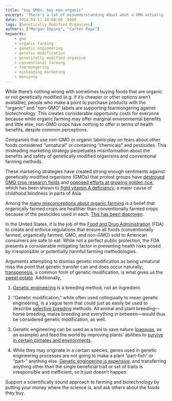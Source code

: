 ```yaml
---
title: "buy GMOs, buy non-organic"
excerpt: "There's a lot of misunderstanding about what a GMO actually is and what the difference between organic and conventional farming is. Neither is as bad as you might imagine."
date: 2018-04-11 20:08:00 -0400
tags: [Genetically Modified Organisms]
authors: ["Morgan Impink", "Carter Pape"]
keywords:
    - gmo
    - organic farming
    - genetic engineering
    - genetic modification
    - genetically modified organism
    - conventional farming
    - fearmongering
    - misleading marketing
    - monsanto
---
```


While there’s nothing wrong with sometimes buying foods that are organic or not genetically modified (e.g. if it’s cheaper or other options aren’t available), people who make a point to purchase products with the "organic" and "non-GMO" labels are supporting fearmongering against biotechnology. This creates considerable opportunity costs for everyone because while organic farming may offer marginal environmental benefits and little else, non-GMO crops have nothing to offer in terms of health benefits, despite common perceptions.

Companies that use non-GMO or organic labels play on fears about other foods considered “unnatural” or containing “chemicals” and pesticides. This misleading marketing strategy perpetuates misinformation about the benefits and safety of genetically modified organisms and conventional farming methods.

These marketing strategies have created strong enough sentiments against genetically modified organisms (GMOs) that protest groups have [destroyed GMO crop research fields][Greenpeace protest] and [opposed efforts at growing golden rice][golden rice opposition], which has been shown to [fight vitamin A deficiency][golden rice research], a major cause of childhood blindness in parts of Asia.

Among the [many misconceptions about organic farming][Scientific American on organic] is a belief that organically farmed crops are healthier than conventionally farmed crops because of the pesticides used in each. [This has been disproven][Slate on organic].

In the United States, it is the job of the [Food and Drug Administration][FDA about page] (FDA) to create and enforce regulations that ensure all foods (conventionally farmed, organically farmed, GMO, and non-GMO) sold to American consumers are safe to eat. While not a perfect public protection, the FDA presents a considerable mitigating factor in preventing health risks posed by irresponsible or potentially harmful farming methodologies.

Arguments attempting to dismiss genetic modification as being unnatural miss the point that genetic transfer can and does occur naturally; [transgenesis][transgene], a common form of genetic modification, is what gives us the [sweet potato][potato article]. Additionally,

1. [Genetic engineering][genetic engineering wiki] is a breeding method, not an ingredient.

2. “Genetic modification,” while often used colloquially to mean genetic engineering, is a vague term that could just as easily be used to describe [selective breeding][selective breeding] methods. All animal and plant breeding—horse breeding, maize breeding and everything in between—would thus be considered genetic modification, as well.

3. Genetic engineering can be used as a tool to save nature ([papayas][papaya video], as an example) and feed the world by improving plants’ abilities to [survive in certain climates and environments][drought resistance].

4. While they may originate in a certain species, genes used in genetic engineering processes are not going to make a plant “part-fish” or “part-” anything else. [Genetic engineering is expensive][genetic engineering cost], and transferring anything other than the single beneficial trait or set of traits is irresponsible and inefficient, so it just doesn’t happen.

Support a scientifically sound approach to farming and biotechnology by putting your money where the science is, and ask others about the foods they buy.

[drought resistance]: https://www.independent.co.uk/news/science/drought-resistant-crops-plants-genetic-engineering-a8091816.html
[FDA about page]: https://www.fda.gov/AboutFDA/WhatWeDo/default.htm
[genetic engineering cost]: https://gmoanswers.com/ask/how-much-time-does-it-take-and-how-much-does-it-cost-successfully-develop-hybrid-one-or-more
[genetic engineering wiki]: https://en.wikipedia.org/wiki/Genetic_engineering
[golden rice opposition]: https://nyti.ms/2jSlqRf
[golden rice research]: https://academic.oup.com/ajcn/article/96/3/658/4576908
[Greenpeace protest]: http://www.abc.net.au/news/2011-07-14/20110714-greenpeace-gm-protest/2794272
[papaya video]: https://youtu.be/CX7AqBOJS84
[potato article]: https://www.genengnews.com/gen-news-highlights/sweet-potato-is-a-natural-gmo/81251182/
[Reason article]: http://reason.com/blog/2013/09/30/scientists-call-out-greenpeace-for-killi
[Scientific American on organic]: https://blogs.scientificamerican.com/science-sushi/httpblogsscientificamericancomscience-sushi20110718mythbusting-101-organic-farming-conventional-agriculture/
[selective breeding]: https://en.wikipedia.org/wiki/Selective_breeding
[Slate on organic]: http://www.slate.com/articles/double_x/the_kids/2014/01/organic_vs_conventional_produce_for_kids_you_don_t_need_to_fear_pesticides.html
[transgene]: https://en.wikipedia.org/wiki/Transgene